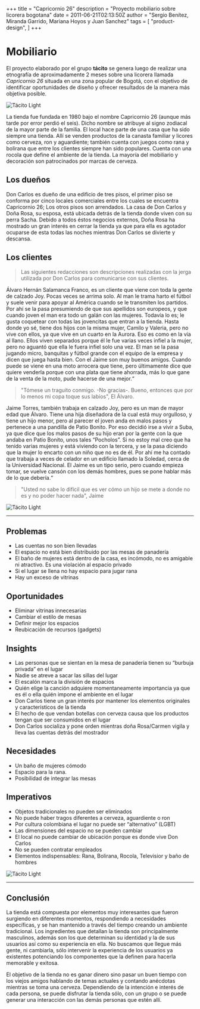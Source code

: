 +++
title = "Capricornio 26"
description = "Proyecto mobiliario sobre licorera bogotana"
date = 2011-06-21T02:13:50Z
author = "Sergio Benítez, Miranda Garrido, Mariana Hoyos y Juan Sanchez"
tags = [
    "product-design",
]
+++

# Mobiliario

El proyecto elaborado por el grupo __tácito__ se genera luego de realizar una etnografía de aproximadamente 2 meses sobre una licorera llamada _Capricornio 26_ situada en una zona popular de Bogotá, con el objetivo de identificar oportunidades de diseño y ofrecer resultados de la manera más objetiva posible.

![Tácito Light](../../images/tacito/01_tacito.jpg)

La tienda fue fundada en 1980 bajo el nombre Capricornio 26 (aunque más tarde por error perdió el seis). Dicho nombre se atribuye al signo zodiacal de la mayor parte de la familia. El local hace parte de una casa que ha sido siempre una tienda. Allí se venden productos de la canasta familiar y licores como cerveza, ron y aguardiente; también cuenta con juegos como rana y bolirana que entre los clientes siempre han sido populares. Cuenta con una rocola que define el ambiente de la tienda. La mayoría del mobiliario y decoración son patrocinados por marcas de cerveza.

## Los dueños

Don Carlos es dueño de una edificio de tres pisos, el primer piso se conforma por cinco locales comerciales entre los cuales se encuentra Capricornio 26; Los otros pisos son arrendados. La casa de Don Carlos y Doña Rosa, su esposa, está ubicada detrás de la tienda donde viven con su perra Sacha. Debido a todos éstos negocios externos, Doña Rosa ha mostrado un gran interés en cerrar la tienda ya que para ella es agotador ocuparse de esta todas las noches mientras Don Carlos se divierte y descansa.

## Los clientes

> Las siguientes redacciones son descripciones realizadas con  la jerga utilizada por Don Carlos para comunicarse con sus clientes.

Álvaro Hernán Salamanca Franco, es un cliente que viene con toda la gente de calzado Joy. Pocas veces se arrima solo. Al man le trama harto el fútbol y suele venir para apoyar al América cuando se le transmiten los partidos. Por ahí se la pasa presumiendo de que sus apellidos son europeos, y que cuando joven el man era todo un galán con las mujeres. Todavía lo es; le gusta coquetear con todas las jovencitas que entran a la tienda. Hasta donde yo sé, tiene dos hijos con la misma mujer, Camilo y Valeria, pero no vive con ellos, ya que vive en un cuarto en la Aurora. Eso es como en la vía al llano. Ellos viven separados porque él le fue varias veces infiel a la mujer, pero no aguantó que ella le fuera infiel solo una vez. El man se la pasa jugando micro, banquitas y fútbol grande con el equipo de la empresa y dicen que juega hasta bien. Con el Jaime son muy buenos amigos. Cuando puede se viene en una moto arrocera que tiene, pero últimamente dice que quiere venderla porque con una plata que tiene ahorrada, más lo que gane de la venta de la moto, pude hacerse de una mejor.“

> "Tómese un traguito conmigo. -No gracias-. Bueno, entonces que por lo menos mi copa toque sus labios", El Álvaro.

Jaime Torres, también trabaja en calzado Joy, pero es un man de mayor edad que Álvaro. Tiene una hija diseñadora de la cual está muy orgulloso, y tiene un hijo menor, pero al parecer el joven anda en malos pasos y pertenece a una pandilla de Patio Bonito. Por eso decidió irse a vivir a Suba, ya que dice que los malos pasos de su hijo eran por la gente con la que andaba en Patio Bonito, unos tales “Pocholos”. Si no estoy mal creo que ha tenido varias mujeres y está viviendo con la tercera, y se la pasa diciendo que la mujer lo encarto con un niño que no es de él. Por ahí me ha contado que trabaja a veces de celador en un edificio llamado la Soledad, cerca de la Universidad Nacional. El Jaime es un tipo serio, pero cuando empieza tomar, se vuelve cansón con los demás hombres, pues se pone hablar más de lo que debería.“

> "Usted no sabe lo difícil que es ver cómo un hijo se mete a donde no es y no poder hacer nada", Jaime

![Tácito Light](../../images/tacito/03_tacito.jpg)

* * *

## Problemas
- Las cuentas no son bien llevadas
- El espacio no está bien distribuido por las mesas de panadería
- El baño de mujeres está dentro de la casa, es incómodo, no es amigable ni atractivo. Es una violación al espacio privado
- Si el lugar se llena no hay espacio para jugar rana
- Hay un exceso de vitrinas

## Oportunidades
- Eliminar vitrinas innecesarias
- Cambiar el estilo de mesas
- Definir mejor los espacios
- Reubicación de recursos (gadgets)

## Insights
- Las personas que se sientan en la mesa de panadería tienen su “burbuja privada” en el lugar
- Nadie se atreve a sacar las sillas del lugar
- El escalón marca la división de espacios
- Quién elige la canción adquiere momentaneamente importancia ya que es él o ella quién impone el ambiente en el lugar
- Don Carlos tiene un gran interés por mantener los elementos originales y característicos de la tienda
- El hecho de que vendan botellas con cerveza causa que los productos tengan que ser consumidos en el lugar
- Don Carlos socializa y pone orden mientras doña Rosa/Carmen vigila y lleva las cuentas detrás del mostrador

## Necesidades

- Un baño de mujeres cómodo
- Espacio para la rana.
- Posibilidad de integrar las mesas

## Imperativos

- Objetos tradicionales no pueden ser eliminados
- No puede haber tragos diferentes a cerveza, aguardiente o ron
- Por cultura colombiana el lugar no puede ser “alternativo” (LGBT)
- Las dimensiones del espacio no se pueden cambiar
- El local no puede cambiar de ubicación porque es donde vive Don Carlos
- No se pueden contratar empleados
- Elementos indispensables: Rana, Bolirana, Rocola, Televisior y baño de hombres

![Tácito Light](../../images/tacito/02_tacito.jpg)

* * *

## Conclusión

La tienda está compuesta por elementos muy interesantes que fueron surgiendo en diferentes momentos, respondiendo a necesidades específicas, y se han mantenido a través del tiempo creando un ambiente tradicional. Los ingredientes que detallan la tienda son principalmente masculinos, además son los que determinan su identidad y la de sus usuarios así como su experiencia en ella. No buscamos que llegue más gente, ni cambiarla, sólo intervenir la experiencia de los usuarios ya existentes potenciando los componentes que la definen para hacerla memorable y exitosa.

El objetivo de la tienda no es ganar dinero sino pasar un buen tiempo con los viejos amigos hablando de temas actuales y contando anécdotas mientras se toma una cerveza. Dependiendo de la intención e interés de cada persona, se puede disfrutar la tienda sólo, con un grupo o se puede generar una interacción con las demás personas que estén allí.
